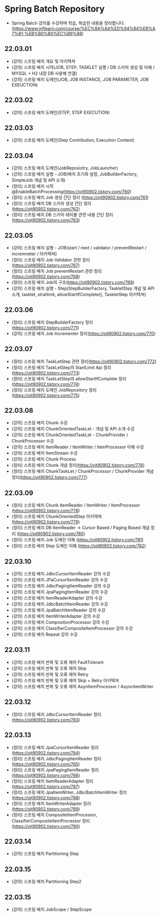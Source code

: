 # Spring Batch Repository
+ Spring Batch 강의를 수강하며 학습, 복습한 내용을 정리합니다.(https://www.inflearn.com/course/%EC%8A%A4%ED%94%84%EB%A7%81-%EB%B0%B0%EC%B9%98)


## 22.03.01
+ (강의) 스프링 배치 개요 및 아키텍쳐
+ (강의) 스프링 배치 시작(JOB, STEP, TASKLET 실행 / DB 스키마 생성 및 이해 / MYSQL + H2 내장 DB 사용해 연결)
+ (강의) 스프링 배치 도메인(JOB, JOB INSTANCE, JOB PARAMETER, JOB EXEUCTION)

## 22.03.02
+ (강의) 스프링 배치 도메인(STEP, STEP EXECUTION) 

## 22.03.03
+ (강의) 스프링 배치 도메인(Step Contribution, Execution Context) 


## 22.03.04
+ (강의) 스프링 배치 도메인(JobReposiotry, JobLauncher) 
+ (강의) 스프링 배치 실행 - JOB(배치 초기화 설정, JobBuilderFactory, SimpleJob 개념 및 API 소개) 
+ (정리) 스프링 배치 시작 @EnableBatchProcessing(https://ojt90902.tistory.com/760)
+ (정리) 스프링 배치 Job 생성 간단 정리 (https://ojt90902.tistory.com/761)
+ (정리) 스프링 배치 DB 스키마 생성 간단 정리 (https://ojt90902.tistory.com/762)
+ (정리) 스프링 배치 DB 스키마 테이블 관련 내용 간단 정리 (https://ojt90902.tistory.com/763)

## 22.03.05
+ (강의) 스프링 배치 실행 - JOB(start / next / validator / preventRestart / incremneter / 아키텍쳐) 
+ (정리) 스프링 배치 Job Validator 관련 정리(https://ojt90902.tistory.com/767)
+ (정리) 스프링 배치 Job preventRestart 관련 정리(https://ojt90902.tistory.com/768)
+ (정리) 스프링 배치 Job의 구조(https://ojt90902.tistory.com/769)
+ (강의) 스프링 배치 실행 - Step(StepBuilderFactory, TaskletStep 개념 및 API 소개, tasklet, stratlimit, allowStartIfComplete(), TaskletStep 아키텍쳐)


## 22.03.06
+ (정리) 스프링 배치 StepBuilderFactory 정리(https://ojt90902.tistory.com/771)
+ (강의) 스프링 배치 Job Incrementer 정리(https://ojt90902.tistory.com/770)

## 22.03.07
+ (정리) 스프링 배치 TaskLetStep 관련 정리(https://ojt90902.tistory.com/772)
+ (정리) 스프링 배치 TaskLetStep의 StartLimit Api 정리(https://ojt90902.tistory.com/773)
+ (정리) 스프링 배치 TaskLetStep의 allowStartIfComplete 정리(https://ojt90902.tistory.com/774)
+ (정리) 스프링 배치 도메인 JobRepository 정리(https://ojt90902.tistory.com/775)

## 22.03.08
+ (강의) 스프링 배치 Chunk 수강 
+ (강의) 스프링 배치 ChunkOrientedTaskLet - 개념 및 API 소개 수강 
+ (강의) 스프링 배치 ChunkOrientedTaskLet - ChunkProvider / ChunkProcessor 수강
+ (강의) 스프링 배치 ItemReader / ItemWriter / ItemProcessor 이해 수강
+ (강의) 스프링 배치 ItemStream 수강
+ (강의) 스프링 배치 Chunk Process 
+ (정리) 스프링 배치 Chunk 개념 정리(https://ojt90902.tistory.com/776)
+ (정리) 스프링 배치 ChunkTaskLet / ChunkProcessor / ChunkProvider 개념 정리(https://ojt90902.tistory.com/777)


## 22.03.09
+ (정리) 스프링 배치 Chunk ItemReader / ItemWriter / ItemProcessor (https://ojt90902.tistory.com/778)
+ (정리) 스프링 배치 ChunkOrientedStep 아키텍쳐  (https://ojt90902.tistory.com/779)
+ (정리) 스프링 배치 DB ItemReader → Cursor Based / Paging Based 개념 정리 (https://ojt90902.tistory.com/780)
+ (정리) 스프링 배치 Job 도메인 이해 (https://ojt90902.tistory.com/781)
+ (정리) 스프링 배치 Step 도메인 이해 (https://ojt90902.tistory.com/782)


## 22.03.10
+ (강의) 스프링 배치 JdbcCursorItemReader 강의 수강
+ (강의) 스프링 배치 JPaCursorItemReader 강의 수강
+ (강의) 스프링 배치 JdbcPagingItemReader 강의 수강
+ (강의) 스프링 배치 JpaPagingItemReader 강의 수강
+ (강의) 스프링 배치 ItemReaderAdapter 강의 수강
+ (강의) 스프링 배치 JdbcBatchItemReader 강의 수강
+ (강의) 스프링 배치 JpaBatchItemReader 강의 수강
+ (강의) 스프링 배치 ItemWriterAdapter 강의 수강
+ (강의) 스프링 배치 CompositionProcessor 강의 수강
+ (강의) 스프링 배치 ClassifierCompositeItemProcessor 강의 수강
+ (강의) 스프링 배치 Repeat 강의 수강

## 22.03.11
+ (강의) 스프링 배치 반복 및 오류 제어 FaultTolerant
+ (강의) 스프링 배치 반복 및 오류 제어 Skip
+ (강의) 스프링 배치 반복 및 오류 제어 Retry
+ (강의) 스프링 배치 반복 및 오류 제어 Skip + Retry 아키텍쳐
+ (강의) 스프링 배치 반복 및 오류 제어 AsynItemProcessor / AsyncitemWriter

## 22.03.12
+ (정리) 스프링 배치 JdbcCursorItemReader 정리 (https://ojt90902.tistory.com/783)

## 22.03.13
+ (정리) 스프링 배치 JpaCursorItemReader 정리 (https://ojt90902.tistory.com/784)
+ (정리) 스프링 배치 JdbcPagingItemReader 정리 (https://ojt90902.tistory.com/785)
+ (정리) 스프링 배치 JpaPagingItemReader 정리 (https://ojt90902.tistory.com/786)
+ (정리) 스프링 배치 ItemReaderAdapter 정리 (https://ojt90902.tistory.com/787)
+ (정리) 스프링 배치 JpaItemWriter, JdbcBatchItemWriter 정리 (https://ojt90902.tistory.com/788)
+ (정리) 스프링 배치 ItemWriterAdapter 정리 (https://ojt90902.tistory.com/789)
+ (정리) 스프링 배치 CompositeItemProcessor, ClassifierCompositeItemProcessor 정리 (https://ojt90902.tistory.com/790)

## 22.03.14
+ (강의) 스프링 배치 Partitioning Step 

## 22.03.15
+ (강의) 스프링 배치 Partitioning Step2


## 22.03.15
+ (강의) 스프링 배치 JobScope / StepScope
